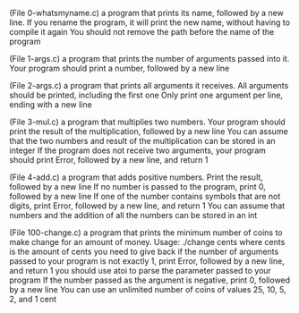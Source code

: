 (File 0-whatsmyname.c) a program that prints its name, followed by a new line. If you rename the program, it will print the new name, without having to compile it again You should not remove the path before the name of the program

(File 1-args.c) a program that prints the number of arguments passed into it. Your program should print a number, followed by a new line

(File 2-args.c) a program that prints all arguments it receives. All arguments should be printed, including the first one Only print one argument per line, ending with a new line

(File 3-mul.c) a program that multiplies two numbers. Your program should print the result of the multiplication, followed by a new line You can assume that the two numbers and result of the multiplication can be stored in an integer If the program does not receive two arguments, your program should print Error, followed by a new line, and return 1

(File 4-add.c) a program that adds positive numbers. Print the result, followed by a new line If no number is passed to the program, print 0, followed by a new line If one of the number contains symbols that are not digits, print Error, followed by a new line, and return 1 You can assume that numbers and the addition of all the numbers can be stored in an int

(File 100-change.c) a program that prints the minimum number of coins to make change for an amount of money. Usage: ./change cents where cents is the amount of cents you need to give back if the number of arguments passed to your program is not exactly 1, print Error, followed by a new line, and return 1 you should use atoi to parse the parameter passed to your program If the number passed as the argument is negative, print 0, followed by a new line You can use an unlimited number of coins of values 25, 10, 5, 2, and 1 cent
